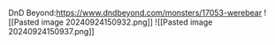 DnD Beyond:https://www.dndbeyond.com/monsters/17053-werebear
![[Pasted image 20240924150932.png]]
![[Pasted image 20240924150937.png]]